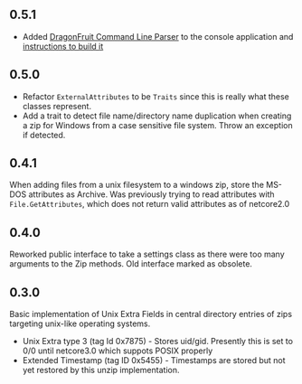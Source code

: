 ## 0.5.1

* Added [DragonFruit Command Line Parser](https://github.com/dotnet/command-line-api) to the console application and [instructions to build it](https://fireflycons.github.io/Firefly-CrossPlatformZip/articles/command-line.html)

## 0.5.0

* Refactor `ExternalAttributes` to be `Traits` since this is really what these classes represent.
* Add a trait to detect file name/directory name duplication when creating a zip for Windows from a case sensitive file system. Throw an exception if detected.

## 0.4.1

When adding files from a unix filesystem to a windows zip, store the MS-DOS attributes as Archive.
Was previously trying to read attributes with `File.GetAttributes`, which does not return valid attributes as of netcore2.0

## 0.4.0

Reworked public interface to take a settings class as there were too many arguments to the Zip methods. Old interface marked as obsolete.

## 0.3.0

Basic implementation of Unix Extra Fields in central directory entries of zips targeting unix-like operating systems.

* Unix Extra type 3 (tag Id 0x7875) - Stores uid/gid. Presently this is set to 0/0 until netcore3.0 which suppots POSIX properly
* Extended Timestamp (tag ID 0x5455) - Timestamps are stored but not yet restored by this unzip implementation.